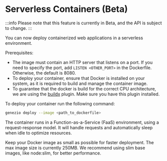 # Serverless Containers (Beta)

:::info
Please note that this feature is currently in Beta, and the API is subject to change.
:::

You can now deploy containerized web applications in a serverless environment. 

Prerequisites: 
* The image must contain an HTTP server that listens on a port. If you need to specify the port, add `LISTEN <OTHER_PORT>` in the Dockerfile. Otherwise, the default is 8080.
* To deploy your container, ensure that Docker is installed on your system, as it is required to build and manage the container image.
* To guarantee that the docker is build for the correct CPU architecture, we are using the [buildx](https://github.com/docker/buildx) plugin. Make sure you have this plugin installed.

To deploy your container run the following command:

```bash
genezio deploy --image <path_to_dockerfile>
```


The container runs in a Function-as-a-Service (FaaS) environment, using a request-response model. It will handle requests and automatically sleep when idle to optimize resources.

Keep your Docker image as small as possible for faster deployment. The max image size is currently 250MB. We recommend using slim base images, like node:slim, for better performance.
